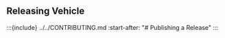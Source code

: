 ## Releasing Vehicle

:::{include} ../../CONTRIBUTING.md
  :start-after: "# Publishing a Release"
:::
